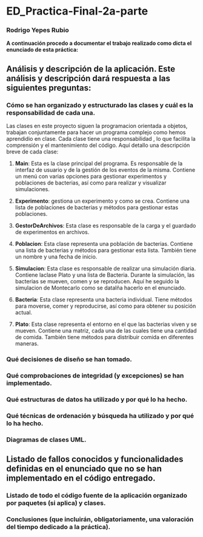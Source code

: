 # ED_Practica-Final-2a-parte

### Rodrigo Yepes Rubio
**A continuación procedo a documentar el trabajo realizado como dicta el enunciado de esta práctica:**
## Análisis y descripción de la aplicación. Este análisis y descripción dará respuesta a las siguientes preguntas:
### Cómo se han organizado y estructurado las clases y cuál es la responsabilidad de cada una.
Las clases en este proyecto siguen la programacion orientada a objetos, trabajan conjuntamente para hacer un programa complejo como hemos aprendidio en clase. Cada clase tiene una responsabilidad , lo que facilita la comprensión y el mantenimiento del código. Aquí detallo una descripción breve de cada clase:

1. **Main**: Esta es la clase principal del programa. Es responsable de la interfaz de usuario y de la gestión de los eventos de la misma. Contiene un menú con varias opciones para gestionar experimentos y poblaciones de bacterias, así como para realizar y visualizar simulaciones.

2. **Experimento**: gestiona un experimento y como se crea. Contiene una lista de poblaciones de bacterias y métodos para gestionar estas poblaciones.

3. **GestorDeArchivos**: Esta clase es responsable de la carga y el guardado de experimentos en archivos.

4. **Poblacion**: Esta clase representa una población de bacterias. Contiene una lista de bacterias y métodos para gestionar esta lista. También tiene un nombre y una fecha de inicio.

5. **Simulacion**: Esta clase es responsable de realizar una simulación diaria. Contiene laclase Plato y una lista de Bacteria. Durante la simulación, las bacterias se mueven, comen y se reproducen. Aquí he seguido la simulacion de Montecarlo como se datalña hacerlo en el enunciado.

6. **Bacteria**: Esta clase representa una bacteria individual. Tiene métodos para moverse, comer y reproducirse, así como para obtener su posición actual.

7. **Plato**: Esta clase representa el entorno en el que las bacterias viven y se mueven. Contiene una matriz, cada una de las cuales tiene una cantidad de comida. También tiene métodos para distribuir comida en diferentes maneras.
### Qué decisiones de diseño se han tomado.

### Qué comprobaciones de integridad (y excepciones) se han implementado.

### Qué estructuras de datos ha utilizado y por qué lo ha hecho.

### Qué técnicas de ordenación y búsqueda ha utilizado y por qué lo ha hecho.

### Diagramas de clases UML.


## Listado de fallos conocidos y funcionalidades definidas en el enunciado que no se han implementado en el código entregado.
### Listado de todo el código fuente de la aplicación organizado por paquetes (si aplica) y clases.

### Conclusiones (que incluirán, obligatoriamente, una valoración del tiempo dedicado a la práctica).
